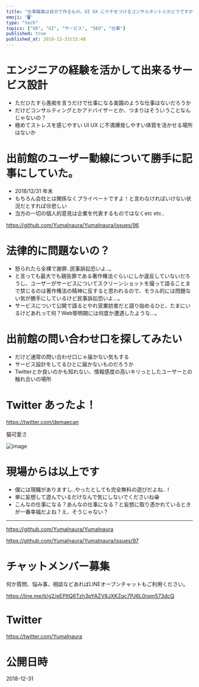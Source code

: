 ```yaml
---
title: "仕事職業は自分で作るもの。UI UX にケチをつけるコンサルタントとかどうですかね？ SEO サービス設計 ユーザー動線 も。"
emoji: "🖥"
type: "tech"
topics: ["UX", "UI", "サービス", "SEO", "仕事"]
published: true
published_at: 2018-12-31t15:48
---
```


# エンジニアの経験を活かして出来るサービス設計

- ただひたすら愚痴を言うだけで仕事になる楽園のような仕事はないだろうか
- だけどコンサルティングとかアドバイザーとか、つまりはそういうことなんじゃないの？
- 極めてストレスを感じやすい UI UX に不満爆発しやすい体質を活かせる場所はないか

# 出前館のユーザー動線について勝手に記事にしていた。

- 2018/12/31 年末
- もちろん会社とは関係なくプライベートですよ！と言わなければいけない状況だとすれば😢悲しい
- 当方の一切の個人的意見は企業を代表するものではなくetc etc..

https://github.com/YumaInaura/YumaInaura/issues/96

# 法律的に問題ないの？

- 怒られたら全裸で謝罪‥民事訴訟恐いよ‥。
- と言っても最大でも親告罪である著作権法ぐらいにしか違反していないだろうし、ユーザーがサービスについてスクリーンショットを撮って語ることまで禁じるのは著作権法の精神に反すると思われるので、モラル的には問題ない気が勝手にしているけど民事訴訟恐いよ…。
- サービスについて公開で語るとやれ営業妨害だと語り始めるひと、たまにいるけどあれって何？Web黎明期には何度か遭遇したような…。

# 出前館の問い合わせ口を探してみたい

- だけど通常の問い合わせ口じゃ届かない気もする
- サービス設計をしてるひとに届かないものだろうか
- Twitterとか良いのかも知れない、情報感度の高いキリっとしたユーザーとの触れ合いの場所

# Twitter あったよ！

https://twitter.com/demaecan

猫可愛さ

![image](https://user-images.githubusercontent.com/13635059/50555660-b0e6d100-0d12-11e9-9e19-e007d63faf9d.png)

# 現場からは以上です

- 僕には現職がありますし‥やったとしても完全無料の遊びだよね‥！ 
- 単に妄想して遊んでいるだけなんで気にしないでくださいね😁
- こんなの仕事になる？あんなの仕事になる？と妄想に取り憑かれているときが一番幸福だよね？え、そうじゃない？

---

https://github.com/YumaInaura/YumaInaura

https://github.com/YumaInaura/YumaInaura/issues/97








<!-- Update From Qiita API -->

# チャットメンバー募集


何か質問、悩み事、相談などあればLINEオープンチャットもご利用ください。

https://line.me/ti/g2/eEPltQ6Tzh3pYAZV8JXKZqc7PJ6L0rpm573dcQ





# Twitter


https://twitter.com/YumaInaura


<!-- Update From Qiita API -->



# 公開日時

2018-12-31

